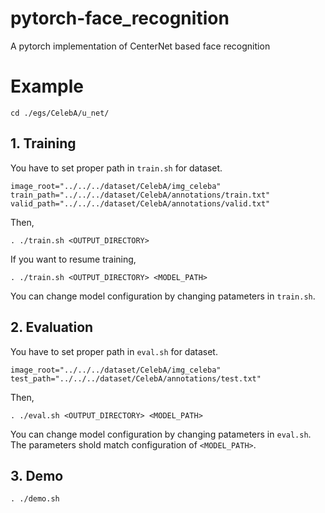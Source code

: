 # pytorch-face_recognition
A pytorch implementation of CenterNet based face recognition

# Example

```
cd ./egs/CelebA/u_net/
```

## 1. Training
You have to set proper path in `train.sh` for dataset.

```
image_root="../../../dataset/CelebA/img_celeba"
train_path="../../../dataset/CelebA/annotations/train.txt"
valid_path="../../../dataset/CelebA/annotations/valid.txt"
```

Then, 
```
. ./train.sh <OUTPUT_DIRECTORY>
```

If you want to resume training, 
```
. ./train.sh <OUTPUT_DIRECTORY> <MODEL_PATH>
```

You can change model configuration by changing patameters in `train.sh`.

## 2. Evaluation
You have to set proper path in `eval.sh` for dataset.

```
image_root="../../../dataset/CelebA/img_celeba"
test_path="../../../dataset/CelebA/annotations/test.txt"
```

Then,

```
. ./eval.sh <OUTPUT_DIRECTORY> <MODEL_PATH>
```

You can change model configuration by changing patameters in `eval.sh`.
The parameters shold match configuration of `<MODEL_PATH>`.

## 3. Demo
```
. ./demo.sh
```
